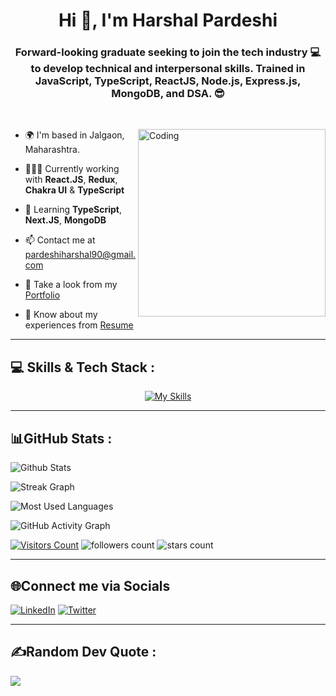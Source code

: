 <h1 align="center">Hi 👋, I'm Harshal Pardeshi</h1>

<h3 align="center">Forward-looking graduate seeking to join the tech industry 💻 to develop technical and interpersonal skills. Trained in JavaScript, TypeScript, ReactJS, Node.js, Express.js, MongoDB, and DSA. 😎</h3>

<br />

<img
  align="right"
  alt="Coding"
  width="300"
src="https://camo.githubusercontent.com/2309797487e5e969659a3b545c96151807b04120a9cc2985f632ec94ba00c9f3/68747470733a2f2f6d656469612e67697068792e636f6d2f6d656469612f53576f536b4e36447854737a71494b4571762f67697068792e676966"
/>

- 🌍 I'm based in Jalgaon, Maharashtra.

- 👨🏼‍💻 Currently working with **React.JS**, **Redux**, **Chakra UI** & **TypeScript**

- 🌱 Learning **TypeScript**, **Next.JS**, **MongoDB**

- 📫 Contact me at pardeshiharshal90@gmail.com

- 💼 Take a look from my [Portfolio](https://hashal890.github.io/)

- 🎇 Know about my experiences from [Resume](https://drive.google.com/file/d/1eo6ZOSHSIb4brjK1_bmFpCNnZJNWavW6/view?usp=sharing)

<hr/>

## 💻 Skills & Tech Stack :

<p align="center">
  <a href="https://skillicons.dev" align="center">
    <img
      src="https://skillicons.dev/icons?i=react,nodejs,express,mongodb,fastapi,redux,ts,nextjs,js,html,css,bootstrap,git,vercel,vscode,netlify,heroku"
      alt="My Skills"
    />
  </a>
</p>

<hr/>

## 📊GitHub Stats :

![Github Stats](https://github-readme-stats.vercel.app/api?username=Hashal890&theme=react&hide_border=false&include_all_commits=true&count_private=true)<br/>

![Streak Graph](https://github-readme-streak-stats.herokuapp.com/?user=Hashal890&theme=react&hide_border=false&include_all_commits=true&count_private=true)<br/>

![Most Used Languages](https://github-readme-stats.vercel.app/api/top-langs/?username=Hashal890&layout=compact&langs_count=8&theme=react)

![GitHub Activity Graph](https://activity-graph.herokuapp.com/graph?username=Hashal890&include_all_commits=true&count_private=true)

[![Visitors Count](https://visitcount.itsvg.in/api?id=Hashal890&icon=0&color=12)](https://visitcount.itsvg.in)
<img
  alt="followers count"
  src="https://custom-icon-badges.herokuapp.com/github/followers/Hashal890?style=for-the-badge&logo=person-add&label=Followers&logoColor=white"
/>
<img
  alt="stars count"
  src="https://custom-icon-badges.herokuapp.com/badge/dynamic/json?logo=star&label=Stars&style=for-the-badge&query=%24.stars&url=https://api.github-star-counter.workers.dev/user/Hashal890"
/>

<hr/>

## 🌐Connect me via Socials

[![LinkedIn](https://img.shields.io/badge/LinkedIn-%230077B5.svg?logo=linkedin&logoColor=white)](https://www.linkedin.com/in/harshalpardeshi/) 
[![Twitter](https://img.shields.io/twitter/follow/harshal258?style=social)](https://twitter.com/harshal258) 

<hr/>

## ✍️Random Dev Quote :

![](https://quotes-github-readme.vercel.app/api?type=horizontal&theme=tokyonight)
